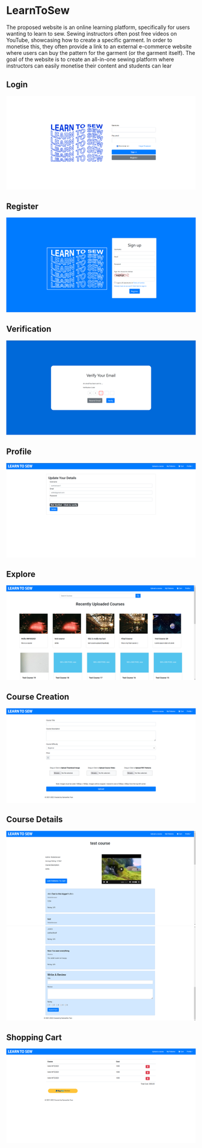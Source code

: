 # LearnToSew
The proposed website is an online learning platform, specifically for users wanting to learn to sew. Sewing
instructors often post free videos on YouTube, showcasing how to create a specific garment. In order to
monetise this, they often provide a link to an external e-commerce website where users can buy the pattern for
the garment (or the garment itself). The goal of the website is to create an all-in-one sewing platform where
instructors can easily monetise their content and students can lear

## Login
![](demo-images/1.PNG)

## Register
![](demo-images/2.PNG)

## Verification
![](demo-images/9.PNG)

## Profile 
![](demo-images/6.PNG)

## Explore 
![](demo-images/3.PNG)

## Course Creation 
![](demo-images/4.PNG)

## Course Details 
![](demo-images/7.PNG)
![](demo-images/8.PNG)

## Shopping Cart 
![](demo-images/5.PNG)
